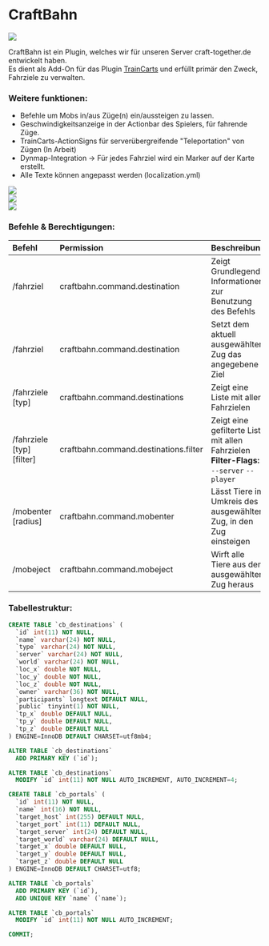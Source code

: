 # CraftBahn

![](https://media.tenor.com/images/b31da936191fcccadb8fc6e0fc777070/tenor.gif)

CraftBahn ist ein Plugin, welches wir für unseren Server craft-together.de entwickelt haben.  
Es dient als Add-On für das Plugin [TrainCarts](https://github.com/bergerhealer/TrainCarts) und erfüllt primär den Zweck, Fahrziele zu verwalten.

### Weitere funktionen:
- Befehle um Mobs in/aus Züge(n) ein/aussteigen zu lassen.
- Geschwindigkeitsanzeige in der Actionbar des Spielers, für fahrende Züge.
- TrainCarts-ActionSigns für serverübergreifende "Teleportation" von Zügen (In Arbeit)
- Dynmap-Integration -> Für jedes Fahrziel wird ein Marker auf der Karte erstellt.
- Alle Texte können angepasst werden (localization.yml)
  
  
![](https://i.imgur.com/G2U1pKx.png)  
![](https://i.imgur.com/cUXQjis.png)  
![](https://i.imgur.com/g2UdOvJ.png)   
  
### Befehle & Berechtigungen:
| Befehl                     | Permission                             | Beschreibung     |
| :---                       | :---                                   | :---             |
| /fahrziel                  | craftbahn.command.destination          | Zeigt Grundlegende Informationen zur Benutzung des Befehls |
| /fahrziel <name>           | craftbahn.command.destination          | Setzt dem aktuell ausgewählten Zug das angegebene Ziel |
| /fahrziele [typ]           | craftbahn.command.destinations         | Zeigt eine Liste mit allen Fahrzielen
| /fahrziele [typ] [filter]  | craftbahn.command.destinations.filter  | Zeigt eine gefilterte Liste mit allen Fahrzielen **Filter-Flags:** `--server` `--player`  |
| /mobenter [radius]         | craftbahn.command.mobenter             | Lässt Tiere im Umkreis des ausgewählten Zug, in den Zug einsteigen |
| /mobeject                  | craftbahn.command.mobeject             | Wirft alle Tiere aus dem ausgewählten Zug heraus |

### Tabellestruktur:

``` sql
CREATE TABLE `cb_destinations` (
  `id` int(11) NOT NULL,
  `name` varchar(24) NOT NULL,
  `type` varchar(24) NOT NULL,
  `server` varchar(24) NOT NULL,
  `world` varchar(24) NOT NULL,
  `loc_x` double NOT NULL,
  `loc_y` double NOT NULL,
  `loc_z` double NOT NULL,
  `owner` varchar(36) NOT NULL,
  `participants` longtext DEFAULT NULL,
  `public` tinyint(1) NOT NULL,
  `tp_x` double DEFAULT NULL,
  `tp_y` double DEFAULT NULL,
  `tp_z` double DEFAULT NULL
) ENGINE=InnoDB DEFAULT CHARSET=utf8mb4;

ALTER TABLE `cb_destinations`
  ADD PRIMARY KEY (`id`);

ALTER TABLE `cb_destinations`
  MODIFY `id` int(11) NOT NULL AUTO_INCREMENT, AUTO_INCREMENT=4;

CREATE TABLE `cb_portals` (
  `id` int(11) NOT NULL,
  `name` int(16) NOT NULL,
  `target_host` int(255) DEFAULT NULL,
  `target_port` int(11) DEFAULT NULL,
  `target_server` int(24) DEFAULT NULL,
  `target_world` varchar(24) DEFAULT NULL,
  `target_x` double DEFAULT NULL,
  `target_y` double DEFAULT NULL,
  `target_z` double DEFAULT NULL
) ENGINE=InnoDB DEFAULT CHARSET=utf8;

ALTER TABLE `cb_portals`
  ADD PRIMARY KEY (`id`),
  ADD UNIQUE KEY `name` (`name`);

ALTER TABLE `cb_portals`
  MODIFY `id` int(11) NOT NULL AUTO_INCREMENT;

COMMIT;
```


